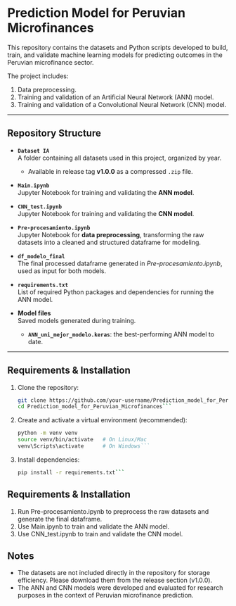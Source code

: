 # Prediction Model for Peruvian Microfinances

This repository contains the datasets and Python scripts developed to build, train, and validate machine learning models for predicting outcomes in the Peruvian microfinance sector.  

The project includes:  
1. Data preprocessing.  
2. Training and validation of an Artificial Neural Network (ANN) model.  
3. Training and validation of a Convolutional Neural Network (CNN) model.  

---

## Repository Structure

- **`Dataset IA`**  
  A folder containing all datasets used in this project, organized by year.  
  - Available in release tag **v1.0.0** as a compressed `.zip` file.  

- **`Main.ipynb`**  
  Jupyter Notebook for training and validating the **ANN model**.  

- **`CNN_test.ipynb`**  
  Jupyter Notebook for training and validating the **CNN model**.  

- **`Pre-procesamiento.ipynb`**  
  Jupyter Notebook for **data preprocessing**, transforming the raw datasets into a cleaned and structured dataframe for modeling.  

- **`df_modelo_final`**  
  The final processed dataframe generated in *Pre-procesamiento.ipynb*, used as input for both models.  

- **`requirements.txt`**  
  List of required Python packages and dependencies for running the ANN model.  

- **Model files**  
  Saved models generated during training.  
  - **`ANN_uni_mejor_modelo.keras`**: the best-performing ANN model to date.  

---

## Requirements & Installation

1. Clone the repository:  
   ```bash
   git clone https://github.com/your-username/Prediction_model_for_Peruvian_Microfinances.git
   cd Prediction_model_for_Peruvian_Microfinances```
2. Create and activate a virtual environment (recommended):
   ```bash
   python -m venv venv
   source venv/bin/activate   # On Linux/Mac
   venv\Scripts\activate      # On Windows```
3. Install dependencies:
   ```bash
   pip install -r requirements.txt```

## Requirements & Installation
1. Run Pre-procesamiento.ipynb to preprocess the raw datasets and generate the final dataframe.
2. Use Main.ipynb to train and validate the ANN model.
3. Use CNN_test.ipynb to train and validate the CNN model.

## Notes
- The datasets are not included directly in the repository for storage efficiency. Please download them from the release section (v1.0.0).
- The ANN and CNN models were developed and evaluated for research purposes in the context of Peruvian microfinance prediction.
